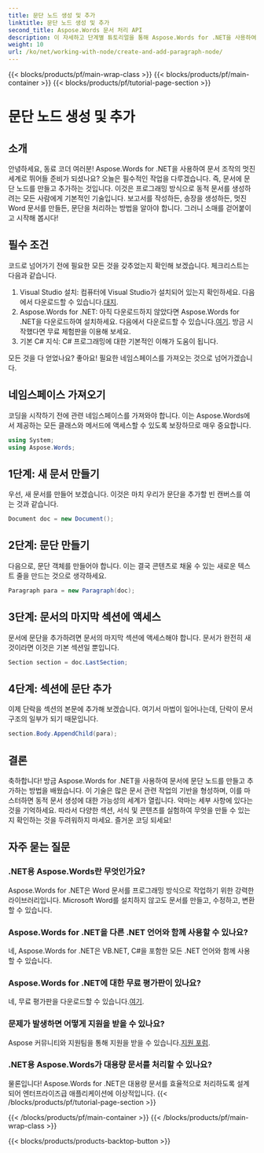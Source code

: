 ```yaml
---
title: 문단 노드 생성 및 추가
linktitle: 문단 노드 생성 및 추가
second_title: Aspose.Words 문서 처리 API
description: 이 자세하고 단계별 튜토리얼을 통해 Aspose.Words for .NET을 사용하여 문서에 문단 노드를 만들고 추가하는 방법을 알아보세요.
weight: 10
url: /ko/net/working-with-node/create-and-add-paragraph-node/
---
```


{{< blocks/products/pf/main-wrap-class >}}
{{< blocks/products/pf/main-container >}}
{{< blocks/products/pf/tutorial-page-section >}}

# 문단 노드 생성 및 추가

## 소개

안녕하세요, 동료 코더 여러분! Aspose.Words for .NET을 사용하여 문서 조작의 멋진 세계로 뛰어들 준비가 되셨나요? 오늘은 필수적인 작업을 다루겠습니다. 즉, 문서에 문단 노드를 만들고 추가하는 것입니다. 이것은 프로그래밍 방식으로 동적 문서를 생성하려는 모든 사람에게 기본적인 기술입니다. 보고서를 작성하든, 송장을 생성하든, 멋진 Word 문서를 만들든, 문단을 처리하는 방법을 알아야 합니다. 그러니 소매를 걷어붙이고 시작해 봅시다!

## 필수 조건

코드로 넘어가기 전에 필요한 모든 것을 갖추었는지 확인해 보겠습니다. 체크리스트는 다음과 같습니다.

1.  Visual Studio 설치: 컴퓨터에 Visual Studio가 설치되어 있는지 확인하세요. 다음에서 다운로드할 수 있습니다.[대지](https://visualstudio.microsoft.com/).
2.  Aspose.Words for .NET: 아직 다운로드하지 않았다면 Aspose.Words for .NET을 다운로드하여 설치하세요. 다음에서 다운로드할 수 있습니다.[여기](https://releases.aspose.com/words/net/). 방금 시작했다면 무료 체험판을 이용해 보세요.
3. 기본 C# 지식: C# 프로그래밍에 대한 기본적인 이해가 도움이 됩니다.

모든 것을 다 얻었나요? 좋아요! 필요한 네임스페이스를 가져오는 것으로 넘어가겠습니다.

## 네임스페이스 가져오기

코딩을 시작하기 전에 관련 네임스페이스를 가져와야 합니다. 이는 Aspose.Words에서 제공하는 모든 클래스와 메서드에 액세스할 수 있도록 보장하므로 매우 중요합니다.

```csharp
using System;
using Aspose.Words;
```

## 1단계: 새 문서 만들기

우선, 새 문서를 만들어 보겠습니다. 이것은 마치 우리가 문단을 추가할 빈 캔버스를 여는 것과 같습니다.

```csharp
Document doc = new Document();
```

## 2단계: 문단 만들기

다음으로, 문단 객체를 만들어야 합니다. 이는 결국 콘텐츠로 채울 수 있는 새로운 텍스트 줄을 만드는 것으로 생각하세요.

```csharp
Paragraph para = new Paragraph(doc);
```

## 3단계: 문서의 마지막 섹션에 액세스

문서에 문단을 추가하려면 문서의 마지막 섹션에 액세스해야 합니다. 문서가 완전히 새 것이라면 이것은 기본 섹션일 뿐입니다.

```csharp
Section section = doc.LastSection;
```

## 4단계: 섹션에 문단 추가

이제 단락을 섹션의 본문에 추가해 보겠습니다. 여기서 마법이 일어나는데, 단락이 문서 구조의 일부가 되기 때문입니다.

```csharp
section.Body.AppendChild(para);
```

## 결론

축하합니다! 방금 Aspose.Words for .NET을 사용하여 문서에 문단 노드를 만들고 추가하는 방법을 배웠습니다. 이 기술은 많은 문서 관련 작업의 기반을 형성하며, 이를 마스터하면 동적 문서 생성에 대한 가능성의 세계가 열립니다. 악마는 세부 사항에 있다는 것을 기억하세요. 따라서 다양한 섹션, 서식 및 콘텐츠를 실험하여 무엇을 만들 수 있는지 확인하는 것을 두려워하지 마세요. 즐거운 코딩 되세요!

## 자주 묻는 질문

### .NET용 Aspose.Words란 무엇인가요?
Aspose.Words for .NET은 Word 문서를 프로그래밍 방식으로 작업하기 위한 강력한 라이브러리입니다. Microsoft Word를 설치하지 않고도 문서를 만들고, 수정하고, 변환할 수 있습니다.

### Aspose.Words for .NET을 다른 .NET 언어와 함께 사용할 수 있나요?
네, Aspose.Words for .NET은 VB.NET, C#을 포함한 모든 .NET 언어와 함께 사용할 수 있습니다.

### Aspose.Words for .NET에 대한 무료 평가판이 있나요?
 네, 무료 평가판을 다운로드할 수 있습니다.[여기](https://releases.aspose.com/).

### 문제가 발생하면 어떻게 지원을 받을 수 있나요?
Aspose 커뮤니티와 지원팀을 통해 지원을 받을 수 있습니다.[지원 포럼](https://forum.aspose.com/c/words/8).

### .NET용 Aspose.Words가 대용량 문서를 처리할 수 있나요?
물론입니다! Aspose.Words for .NET은 대용량 문서를 효율적으로 처리하도록 설계되어 엔터프라이즈급 애플리케이션에 이상적입니다.
{{< /blocks/products/pf/tutorial-page-section >}}

{{< /blocks/products/pf/main-container >}}
{{< /blocks/products/pf/main-wrap-class >}}

{{< blocks/products/products-backtop-button >}}
